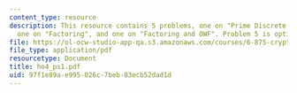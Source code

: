 ```yaml
---
content_type: resource
description: This resource contains 5 problems, one on "Prime Discrete Logarithm Problem",
  one on "Factoring", and one on "Factoring and OWF". Problem 5 is optional.
file: https://ol-ocw-studio-app-qa.s3.amazonaws.com/courses/6-875-cryptography-and-cryptanalysis-spring-2005/97f1e89ae995026c7beb83ecb52dad1d_ho4_ps1.pdf
file_type: application/pdf
resourcetype: Document
title: ho4_ps1.pdf
uid: 97f1e89a-e995-026c-7beb-83ecb52dad1d
---
```

